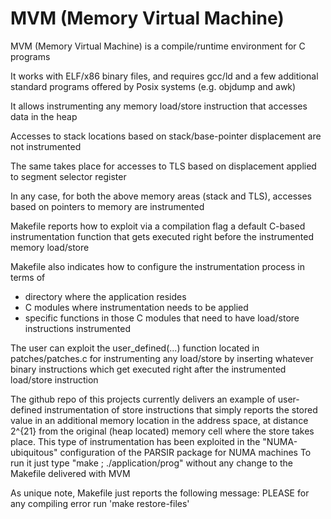 # MVM (Memory Virtual Machine) 

MVM (Memory Virtual Machine) is a compile/runtime environment for C programs 

It works with ELF/x86 binary files, and requires gcc/ld and a few additional
standard programs offered by Posix systems (e.g. objdump and awk)

It allows instrumenting any memory load/store instruction that accesses data
in the heap

Accesses to stack locations based on stack/base-pointer displacement are 
not instrumented

The same takes place for accesses to TLS based on displacement applied to 
segment selector register

In any case, for both the above memory areas (stack and TLS), accesses based 
on pointers to memory are instrumented

Makefile reports how to exploit via a compilation flag a default C-based 
instrumentation function that gets executed right before the instrumented 
memory load/store

Makefile also indicates how to configure the instrumentation process in terms of 
- directory where the application resides 
- C modules where instrumentation needs to be applied
- specific functions in those C modules that need to have load/store 
  instructions instrumented

The user can exploit the user_defined(...) function located in patches/patches.c
for instrumenting any load/store by inserting whatever binary instructions which 
get executed right after the instrumented load/store instruction

The github repo of this projects currently delivers an example of user-defined 
instrumentation of store instructions that simply reports the stored value in an 
additional memory location in the address space, at distance 2^{21} from the 
original (heap located) memory cell where the store takes place. 
This type of instrumentation has been exploited in the "NUMA-ubiquitous" 
configuration of the PARSIR package for NUMA machines
To run it just type "make ; ./application/prog" without any change to the Makefile
delivered with MVM

As unique note, Makefile just reports the following message: 
PLEASE for any compiling error run 'make restore-files'



